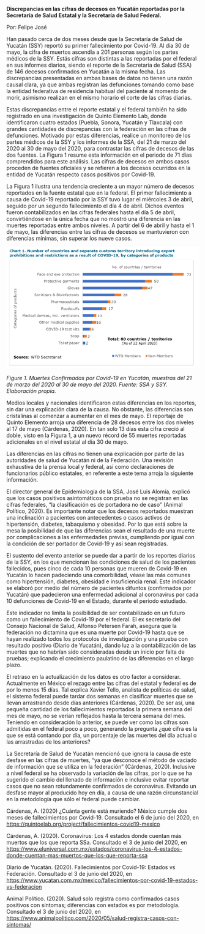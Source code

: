 **Discrepancias en las cifras de decesos en Yucatán reportadas por la
Secretaría de Salud Estatal y la Secretaría de Salud Federal.**

Por: Felipe José

Han pasado cerca de dos meses desde que la Secretaría de Salud de
Yucatán (SSY) reportó su primer fallecimiento por Covid-19. Al día 30
de mayo, la cifra de muertos ascendía a 201 personas según los partes
médicos de la SSY. Estás cifras son distintas a las reportadas por el
federal en sus informes diarios, siendo el reporte de la Secretaría de
Salud (SSA) de 146 decesos confirmados en Yucatán a la misma fecha. Las
discrepancias presentadas en ambas bases de datos no tienen una razón
causal clara, ya que ambas registran las defunciones tomando como base
la entidad federativa de residencia habitual del paciente al momento de
morir, asimismo realizan en el mismo horario el corte de las cifras
diarias.

Estas discrepancias entre el reporte estatal y el federal también ha
sido registrado en una investigación de Quinto Elemento Lab, donde
identificaron cuatro estados (Puebla, Sonora, Yucatán y Tlaxcala) con
grandes cantidades de discrepancias con la federación en las cifras de
defunciones. Motivado por estas diferencias, realice un monitoreo de los
partes médicos de la SSY y los informes de la SSA, del 21 de marzo del
2020 al 30 de mayo del 2020, para contrastar las cifras de decesos de
las dos fuentes. La Figura 1 resume esta información en el periodo de 71
días comprendidos para este análisis. Las cifras de decesos en ambos
casos proceden de fuentes oficiales y se refieren a los decesos
ocurridos en la entidad de Yucatán respecto casos positivos por
Covid-19.

La Figura 1 ilustra una tendencia creciente a un mayor número de decesos
reportados en la fuente estatal que en la federal. El primer
fallecimiento a causa de Covid-19 reportado por la SSY tuvo lugar el
miércoles 3 de abril, seguido por un segundo fallecimiento el día 4 de
abril. Dichos eventos fueron contabilizados en las cifras federales
hasta el día 5 de abril, convirtiéndose en la única fecha que no mostró
una diferencia en las muertes reportadas entre ambos niveles. A partir
del 6 de abril y hasta el 1 de mayo, las diferencias entre las cifras de
decesos se mantuvieron con diferencias mínimas, sin superar los nueve
casos.

![](./media/image1.png)

*Figure 1. Muertes Confirmadas por Covid-19 en Yucatán, muestras del 21
de marzo del 2020 al 30 de mayo del 2020. Fuente: SSA y SSY. Elaboración
propia.*

Medios locales y nacionales identificaron estas diferencias en los
reportes, sin dar una explicación clara de la causa. No obstante, las
diferencias son cristalinas al comenzar a aumentar en el mes de mayo. El
reportaje de Quinto Elemento arroja una diferencia de 28 decesos entre
los dos niveles al 17 de mayo (Cárdenas, 2020). En tan solo 13 días esta
cifra creció al doble, visto en la Figura 1, a un nuevo récord de 55
muertes reportadas adicionales en el nivel estatal al día 30 de mayo.

Las diferencias en las cifras no tienen una explicación por parte de las
autoridades de salud de Yucatán ni de la Federación. Una revisión
exhaustiva de la prensa local y federal, así como declaraciones de
funcionarios público estatales, en referente a este tema arroja la
siguiente información.

El director general de Epidemiología de la SSA, José Luis Alomía,
explicó que los casos positivos asintomáticos con prueba no se
registran en las cifras federales, “la clasificación es de portadora no
de caso” (Animal Político, 2020). Es importante notar que los decesos
reportados muestran una inclinación a pacientes con antecedentes o casos
activos de hipertensión, diabetes, tabaquismo y obesidad. Por lo que
está sobre la mesa la posibilidad de que las diferencias sean el
resultado de una muerte por complicaciones a las enfermedades previas,
cumpliendo por igual con la condición de ser portador de Covid-19 y así
sean registradas.

El sustento del evento anterior se puede dar a partir de los reportes
diarios de la SSY, en los que mencionan las condiciones de salud de los
pacientes fallecidos, pues cinco de cada 10 personas que mueren de
Covid-19 en Yucatán lo hacen padeciendo una comorbilidad, véase las más
comunes como hipertensión, diabetes, obesidad e insuficiencia renal.
Este indicador se elaboró por medio del número de pacientes difuntos
(confirmados por Yucatán) que padecieron una enfermedad adicional al
coronavirus por cada 10 defunciones de Covid-19 en el Estado, durante el
periodo estudiado.

Este indicador no limita la posibilidad de ser contabilizado en un
futuro como un fallecimiento de Covid-19 por el federal. El ex
secretario del Consejo Nacional de Salud, Alfonso Petersen Farah,
asegura que la federación no dictamina que es una muerte por Covid-19
hasta que se hayan realizado todos los protocolos de investigación y una
prueba con resultado positivo (Diario de Yucatán), dando luz a la
contabilización de las muertes que no habrían sido consideradas desde un
inicio por falta de pruebas; explicando el crecimiento paulatino de las
diferencias en el largo plazo.

El retraso en la actualización de los datos es otro factor a considerar.
Actualmente en México el rezago entre las cifras del estatal y federal
es de por lo menos 15 días. Tal explica Xavier Tello, analista de
políticas de salud, el sistema federal puede tardar dos semanas en
clasificar muertes que se llevan arrastrando desde días anteriores
(Cárdenas, 2020). De ser así, una pequeña cantidad de los
fallecimientos reportados la primera semana del mes de mayo, no se
verían reflejados hasta la tercera semana del mes. Teniendo en
consideración lo anterior, se puede ver como las cifras son admitidas en
el federal poco a poco, generando la pregunta ¿qué cifra es la que se
está contando por día, un porcentaje de las muertes del día actual o las
arrastradas de los anteriores?

La Secretaría de Salud de Yucatán mencionó que ignora la causa de este
desfase en las cifras de muertes, “ya que desconoce el método de vaciado
de información que se utiliza en la federación” (Cárdenas, 2020).
Inclusive a nivel federal se ha observado la variación de las cifras,
por lo que se ha sugerido el cambio del llenado de información e
inclusive evitar reportar casos que no sean rotundamente confirmados de
coronavirus. Evitando un desfase mayor al producido hoy en día, a causa
de una razón circunstancial en la metodología que sólo el federal puede
cambiar.

Cárdenas, A. (2020) ¿Cuánta gente está muriendo? México cumple dos meses
de fallecimientos por Covid-19. Consultado el 6 de junio del 2020, en
[<span class="underline">https://quintoelab.org/project/fallecimientos-covid19-mexico</span>](https://quintoelab.org/project/fallecimientos-covid19-mexico)

Cárdenas, A. (2020). Coronavirus: Los 4 estados donde cuentan más
muertos que los que reporta SSa. Consultado el 3 de junio del 2020, en
[<span class="underline">https://www.eluniversal.com.mx/estados/coronavirus-los-4-estados-donde-cuentan-mas-muertos-que-los-que-reporta-ssa</span>](https://www.eluniversal.com.mx/estados/coronavirus-los-4-estados-donde-cuentan-mas-muertos-que-los-que-reporta-ssa)

Diario de Yucatán. (2020). Fallecimientos por Covid-19: Estados vs
Federación. Consultado el 3 de junio del 2020, en
[<span class="underline">https://www.yucatan.com.mx/mexico/fallecimientos-por-covid-19-estados-vs-federacion</span>](https://www.yucatan.com.mx/mexico/fallecimientos-por-covid-19-estados-vs-federacion)

Animal Político. (2020). Salud solo registra como confirmados casos
positivos con síntomas; diferencias con estados es por metodología.
Consultado el 3 de junio del 2020, en
[<span class="underline">https://www.animalpolitico.com/2020/05/salud-registra-casos-con-sintomas/</span>](https://www.animalpolitico.com/2020/05/salud-registra-casos-con-sintomas/)
